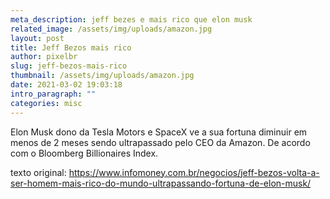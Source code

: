 ```yaml
---
meta_description: jeff bezes e mais rico que elon musk
related_image: /assets/img/uploads/amazon.jpg
layout: post
title: Jeff Bezos mais rico
author: pixelbr
slug: jeff-bezos-mais-rico
thumbnail: /assets/img/uploads/amazon.jpg
date: 2021-03-02 19:03:18
intro_paragraph: ""
categories: misc
---
```



Elon Musk dono da Tesla Motors e SpaceX  ve a sua fortuna diminuir em menos de 2 meses sendo ultrapassado pelo CEO da Amazon.
De acordo com o Bloomberg Billionaires Index.



texto original: https://www.infomoney.com.br/negocios/jeff-bezos-volta-a-ser-homem-mais-rico-do-mundo-ultrapassando-fortuna-de-elon-musk/


